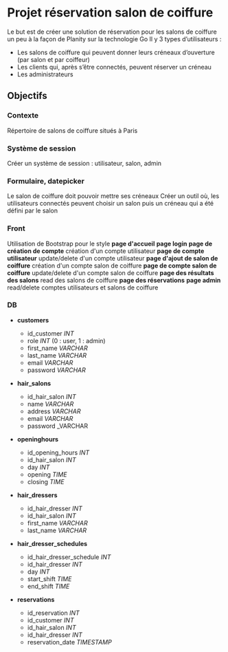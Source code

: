 # Projet réservation salon de coiffure

Le but est de créer une solution de réservation pour les salons de coiffure un peu à la façon de Planity sur la technologie Go
Il y 3 types d’utilisateurs :

- Les salons de coiffure qui peuvent donner leurs créneaux d’ouverture (par salon et par coiffeur)
- Les clients qui, après s’être connectés, peuvent réserver un créneau
- Les administrateurs

## Objectifs

### Contexte

Répertoire de salons de coiffure situés à Paris

### Système de session

Créer un système de session : utilisateur, salon, admin

### Formulaire, datepicker

Le salon de coiffure doit pouvoir mettre ses créneaux
Créer un outil où, les utilisateurs connectés peuvent choisir un salon puis un créneau qui a été défini par le salon

### Front

Utilisation de Bootstrap pour le style
**page d'accueil**
**page login**
**page de création de compte** création d'un compte utilisateur
**page de compte utilisateur** update/delete d'un compte utilisateur
**page d'ajout de salon de coiffure** création d'un compte salon de coiffure
**page de compte salon de coiffure** update/delete d'un compte salon de coiffure
**page des résultats des salons** read des salons de coiffure
**page des réservations**
**page admin** read/delete comptes utilisateurs et salons de coiffure

### DB

- **customers**

  - id_customer _INT_
  - role _INT_ (0 : user, 1 : admin)
  - first_name _VARCHAR_
  - last_name _VARCHAR_
  - email _VARCHAR_
  - password _VARCHAR_

- **hair_salons**

  - id_hair_salon _INT_
  - name _VARCHAR_
  - address _VARCHAR_
  - email _VARCHAR_
  - password _VARCHAR

- **openinghours**

  - id_opening_hours _INT_
  - id_hair_salon _INT_
  - day _INT_
  - opening _TIME_
  - closing _TIME_

- **hair_dressers**

  - id_hair_dresser _INT_
  - id_hair_salon _INT_
  - first_name _VARCHAR_
  - last_name _VARCHAR_

- **hair_dresser_schedules**

  - id_hair_dresser_schedule _INT_
  - id_hair_dresser _INT_
  - day _INT_
  - start_shift _TIME_
  - end_shift _TIME_

- **reservations**
  - id_reservation _INT_
  - id_customer _INT_
  - id_hair_salon _INT_
  - id_hair_dresser _INT_
  - reservation_date _TIMESTAMP_
